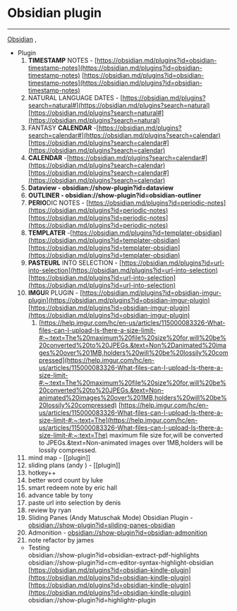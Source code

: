  # Obsidian plugin    
 --- 
[Obsidian](obsidian.md)  ,    
   
   
- Plugin   
    1. **TIMESTAMP** NOTES - [https://obsidian.md/plugins?id=obsidian-timestamp-notes](https://obsidian.md/plugins?id=obsidian-timestamp-notes) [https://obsidian.md/plugins?id=obsidian-timestamp-notes](https://obsidian.md/plugins?id=obsidian-timestamp-notes)   
    2. NATURAL LANGUAGE DATES - [https://obsidian.md/plugins?search=natural#](https://obsidian.md/plugins?search=natural) [https://obsidian.md/plugins?search=natural#](https://obsidian.md/plugins?search=natural)   
    3. FANTASY **CALENDAR** -[https://obsidian.md/plugins?search=calendar#](https://obsidian.md/plugins?search=calendar) [https://obsidian.md/plugins?search=calendar#](https://obsidian.md/plugins?search=calendar)   
    4. **CALENDAR** -[https://obsidian.md/plugins?search=calendar#](https://obsidian.md/plugins?search=calendar) [https://obsidian.md/plugins?search=calendar#](https://obsidian.md/plugins?search=calendar)   
    5. ****Dataview - obsidian://show-plugin?id=dataview****   
    6. **OUTLINER - obsidian://show-plugin?id=obsidian-outliner**   
    7. **PERIO**DIC NOTES - [https://obsidian.md/plugins?id=periodic-notes](https://obsidian.md/plugins?id=periodic-notes) [https://obsidian.md/plugins?id=periodic-notes](https://obsidian.md/plugins?id=periodic-notes)   
    8. **TEMPLATER** -[https://obsidian.md/plugins?id=templater-obsidian](https://obsidian.md/plugins?id=templater-obsidian) [https://obsidian.md/plugins?id=templater-obsidian](https://obsidian.md/plugins?id=templater-obsidian)   
    9. **PASTEURL** INTO SELECTION - [https://obsidian.md/plugins?id=url-into-selection](https://obsidian.md/plugins?id=url-into-selection) [https://obsidian.md/plugins?id=url-into-selection](https://obsidian.md/plugins?id=url-into-selection)   
    10. **IMGU**R PLUGIN - [https://obsidian.md/plugins?id=obsidian-imgur-plugin](https://obsidian.md/plugins?id=obsidian-imgur-plugin) [https://obsidian.md/plugins?id=obsidian-imgur-plugin](https://obsidian.md/plugins?id=obsidian-imgur-plugin)   
        1. [https://help.imgur.com/hc/en-us/articles/115000083326-What-files-can-I-upload-Is-there-a-size-limit-#:~:text=The%20maximum%20file%20size%20for,will%20be%20converted%20to%20JPEGs.&text=Non%2Danimated%20images%20over%201MB,holders%20will%20be%20lossily%20compressed](https://help.imgur.com/hc/en-us/articles/115000083326-What-files-can-I-upload-Is-there-a-size-limit-#:~:text=The%20maximum%20file%20size%20for,will%20be%20converted%20to%20JPEGs.&text=Non-animated%20images%20over%201MB,holders%20will%20be%20lossily%20compressed) [https://help.imgur.com/hc/en-us/articles/115000083326-What-files-can-I-upload-Is-there-a-size-limit-#:~:text=The](https://help.imgur.com/hc/en-us/articles/115000083326-What-files-can-I-upload-Is-there-a-size-limit-#:~:text=The) maximum file size for,will be converted to JPEGs.&text=Non-animated images over 1MB,holders will be lossily compressed.   
    11. mind map - [[plugin]]   
    12. sliding plans (andy ) - [[plugin]]   
    13. hotkey++   
    14. better word count by luke   
    15. smart redeem note by eric hall   
    16. advance table by tony   
    17. paste url into selection by denis   
    18. review by ryan   
    19. Sliding Panes (Andy Matuschak Mode) Obsidian Plugin - [obsidian://show-plugin?id=sliding-panes-obsidian](obsidian://show-plugin?id=sliding-panes-obsidian)    
    20. Admonition - [obsidian://show-plugin?id=obsidian-admonition](obsidian://show-plugin?id=obsidian-admonition)    
    21. note refactor by james   
    - Testing   
        obsidian://show-plugin?id=obsidian-extract-pdf-highlights   
        obsidian://show-plugin?id=cm-editor-syntax-highlight-obsidian   
        [https://obsidian.md/plugins?id=obsidian-kindle-plugin](https://obsidian.md/plugins?id=obsidian-kindle-plugin) [https://obsidian.md/plugins?id=obsidian-kindle-plugin](https://obsidian.md/plugins?id=obsidian-kindle-plugin)   
        obsidian://show-plugin?id=highlightr-plugin   
